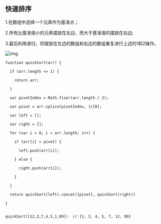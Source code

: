 ## 快速排序

1.在数组中选择一个元素作为基准点；

2.所有比基准值小的元素摆放在左边，而大于基准值的摆放在右边;

3.最后利用递归，将摆放在左边的数组和右边的数组重复进行上述的1和2操作。

![img](/imgs/)  



```
function quickSort(arr) {

  if (arr.length <= 1) {

    return arr;   

  }

  var pivotIndex = Math.floor(arr.length / 2);

  var pivot = arr.splice(pivotIndex, 1)[0];

  var left = [];

  var right = [];

  for (var i = 0; i < arr.length; i++) {

    if (arr[i] < pivot) {

      left.push(arr[i]);  

    } else {

      right.push(arr[i]);

    }

  }

  return quickSort(left).concat([pivot], quickSort(right))

}


quickSort([12,3,7,4,5,1,89])  // [1, 3, 4, 5, 7, 12, 89]
```

